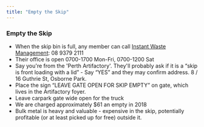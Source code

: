 ```yaml
---
title: "Empty the Skip"
---
```

### Empty the Skip

-   When the skip bin is full, any member can call [Instant Waste Management](http://www.instantwaste.com.au/contact-us/): 08 9379 2111
-   Their office is open 0700-1700 Mon-Fri, 0700-1200 Sat
-   Say you're from the 'Perth Artifactory'. They'll probably ask if it is a “skip is front loading with a lid” - Say “YES” and they may confirm address. 8 / 16 Guthrie St, Osborne Park.
-   Place the sign “LEAVE GATE OPEN FOR SKIP EMPTY” on gate, which lives in the Artifactory foyer.
-   Leave carpark gate wide open for the truck
-   We are charged approximately \$61 an empty in 2018
-   Bulk metal is heavy and valuable - expensive in the skip, potentially profitable (or at least picked up for free) outside it.
